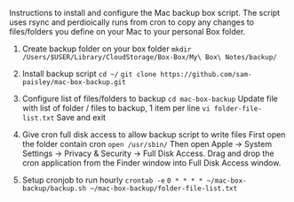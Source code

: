 Instructions to install and configure the Mac backup box script. The script uses rsync and perdioically runs from cron to copy any changes to files/folders you define on your Mac to your personal Box folder.

1. Create backup folder on your box folder
```mkdir /Users/$USER/Library/CloudStorage/Box-Box/My\ Box\ Notes/backup/```

2. Install backup script
```cd ~/```
```git clone https://github.com/sam-paisley/mac-box-backup.git```

3. Configure list of files/folders to backup
```cd mac-box-backup```
Update file with list of folder / files to backup, 1 item per line
```vi folder-file-list.txt```
Save and exit

4. Give cron full disk access to allow backup script to write files
First open the folder contain cron
```open /usr/sbin/```
Then open Apple -> System Settings -> Privacy & Security -> Full Disk Access. Drag and drop the cron application from the Finder window into Full Disk Access window.

5. Setup cronjob to run hourly
```crontab -e```
```0 * * * * ~/mac-box-backup/backup.sh ~/mac-box-backup/folder-file-list.txt```
